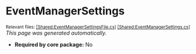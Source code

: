 # EventManagerSettings
<sup>Relevant files: [[Shared:EventManagerSettingsFile.cs]](https://github.com/Regalis11/Barotrauma/blob/master/Barotrauma/BarotraumaShared/SharedSource/ContentManagement/ContentFile/EventManagerSettingsFile.cs) [[Shared:EventManagerSettings.cs]](https://github.com/Regalis11/Barotrauma/blob/master/Barotrauma/BarotraumaShared/SharedSource/Events/EventManagerSettings.cs)</sup>
*This page was generated automatically.*

- **Required by core package:** No



